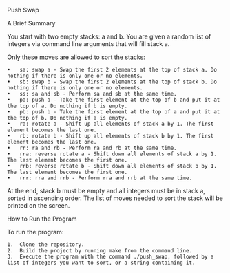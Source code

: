 Push Swap

A Brief Summary

You start with two empty stacks: a and b. You are given a random list of integers via command line arguments that will fill stack a.

Only these moves are allowed to sort the stacks:

	•	sa: swap a - Swap the first 2 elements at the top of stack a. Do nothing if there is only one or no elements.
	•	sb: swap b - Swap the first 2 elements at the top of stack b. Do nothing if there is only one or no elements.
	•	ss: sa and sb - Perform sa and sb at the same time.
	•	pa: push a - Take the first element at the top of b and put it at the top of a. Do nothing if b is empty.
	•	pb: push b - Take the first element at the top of a and put it at the top of b. Do nothing if a is empty.
	•	ra: rotate a - Shift up all elements of stack a by 1. The first element becomes the last one.
	•	rb: rotate b - Shift up all elements of stack b by 1. The first element becomes the last one.
	•	rr: ra and rb - Perform ra and rb at the same time.
	•	rra: reverse rotate a - Shift down all elements of stack a by 1. The last element becomes the first one.
	•	rrb: reverse rotate b - Shift down all elements of stack b by 1. The last element becomes the first one.
	•	rrr: rra and rrb - Perform rra and rrb at the same time.

At the end, stack b must be empty and all integers must be in stack a, sorted in ascending order. The list of moves needed to sort the stack will be printed on the screen.

How to Run the Program

To run the program:

	1.	Clone the repository.
	2.	Build the project by running make from the command line.
	3.	Execute the program with the command ./push_swap, followed by a list of integers you want to sort, or a string containing it.
